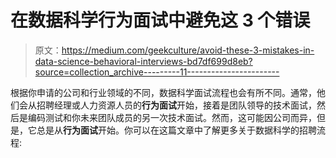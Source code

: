 # 在数据科学行为面试中避免这 3 个错误

> 原文：<https://medium.com/geekculture/avoid-these-3-mistakes-in-data-science-behavioral-interviews-bd7df699d8eb?source=collection_archive---------11----------------------->

根据你申请的公司和行业领域的不同，数据科学面试流程也会有所不同。通常，他们会从招聘经理或人力资源人员的**行为面试**开始，接着是团队领导的技术面试，然后是编码测试和你未来团队成员的另一次技术面试。然而，这可能因公司而异，但是，它总是从**行为面试**开始。你可以在这篇文章中了解更多关于数据科学的招聘流程: